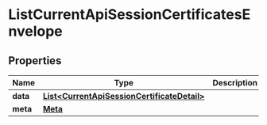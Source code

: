 

# ListCurrentApiSessionCertificatesEnvelope


## Properties

| Name | Type | Description | Notes |
|------------ | ------------- | ------------- | -------------|
|**data** | [**List&lt;CurrentApiSessionCertificateDetail&gt;**](CurrentApiSessionCertificateDetail.md) |  |  |
|**meta** | [**Meta**](Meta.md) |  |  |



